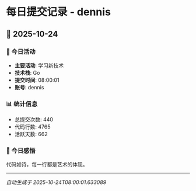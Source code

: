 # 每日提交记录 - dennis

## 📅 2025-10-24

### 🎯 今日活动
- **主要活动**: 学习新技术
- **技术栈**: Go
- **提交时间**: 08:00:01
- **账号**: dennis

### 📊 统计信息
- 总提交次数: 440
- 代码行数: 4765
- 活跃天数: 662

### 💭 今日感悟
代码如诗，每一行都是艺术的体现。

---
*自动生成于 2025-10-24T08:00:01.633089*
